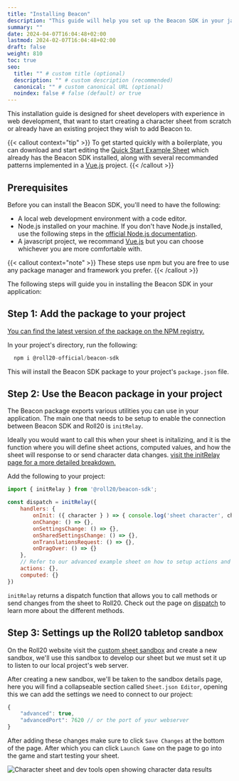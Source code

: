 ```yaml
---
title: "Installing Beacon"
description: "This guide will help you set up the Beacon SDK in your javascript application."
summary: ""
date: 2024-04-07T16:04:48+02:00
lastmod: 2024-02-07T16:04:48+02:00
draft: false
weight: 810
toc: true
seo:
  title: "" # custom title (optional)
  description: "" # custom description (recommended)
  canonical: "" # custom canonical URL (optional)
  noindex: false # false (default) or true
---
```


This installation guide is designed for sheet developers with experience in web development, that want to start creating a character sheet from scratch or already have an existing project they wish to add Beacon to. 

{{< callout context="tip" >}}
To get started quickly with a boilerplate, you can download and start editing the [Quick Start Example Sheet](https://github.com/Roll20/roll20-beacon-sheets/tree/main/sheets/quickstart-example-sheet) which already has the Beacon SDK installed, along with several recommanded patterns implemented in a [Vue.js](https://vuejs.org/guide/introduction.html) project. 
{{< /callout >}}

## Prerequisites

Before you can install the Beacon SDK, you'll need to have the following:
- A local web development environment with a code editor.
- Node.js installed on your machine. If you don't have Node.js installed, use the following steps in the [official Node.js documentation](https://nodejs.org/en/download/package-manager).
- A javascript project, we recommand [Vue.js](https://vuejs.org/guide/introduction.html) but you can choose whichever you are more comfortable with.

{{< callout context="note" >}}
These steps use npm but you are free to use any package manager and framework you prefer. 
{{< /callout >}}

The following steps will guide you in installing the Beacon SDK in your application:


## Step 1: Add the package to your project

[You can find the latest version of the package on the NPM registry.](https://www.npmjs.com/package/@roll20-official/beacon-sdk)

In your project's directory, run the following:

```javascript
  npm i @roll20-official/beacon-sdk
```

This will install the Beacon SDK package to your project's `package.json` file.

## Step 2: Use the Beacon package in your project

The Beacon package exports various utilities you can use in your application. The main one that needs to be setup to enable the connection between Beacon SDK and Roll20 is `initRelay`. 

Ideally you would want to call this when your sheet is initalizing, and it is the function where you will define sheet actions, computed values, and how the sheet will response to or send character data changes.  [visit the initRelay page for a more detailed breakdown.](/docs/components/initrelay/)

Add the following to your project: 
```javascript
import { initRelay } from '@roll20/beacon-sdk';

const dispatch = initRelay({
    handlers: {
        onInit: ({ character } ) => { console.log('sheet character', character) },
        onChange: () => {},
        onSettingsChange: () => {},
        onSharedSettingsChange: () => {},
        onTranslationsRequest: () => {},
        onDragOver: () => {}
    },
    // Refer to our advanced example sheet on how to setup actions and computed properties.
    actions: {},
    computed: {}
})
```

`initRelay` returns a dispatch function that allows you to call methods or send changes from the sheet to Roll20. Check out the page on [dispatch](/docs/components/dispatch/) to learn more about the different methods.

## Step 3: Settings up the Roll20 tabletop sandbox

On the Roll20 website visit the [custom sheet sandbox](https://app.roll20.net/sheetsandbox) and create a new sandbox, we'll use this sandbox to develop our sheet but we must set it up to listen to our local project's web server.

After creating a new sandbox, we'll be taken to the sandbox details page, here you will find a collapseable section called `Sheet.json Editor`, opening this we can add the settings we need to connect to our project:

```javascript
{
	"advanced": true,
	"advancedPort": 7620 // or the port of your webserver
}
```

After adding these changes make sure to click  `Save Changes` at the bottom of the page. After which you can click `Launch Game` on the page to go into the game and start testing your sheet.

![Character sheet and dev tools open showing character data results](images/installation-end-results.png)